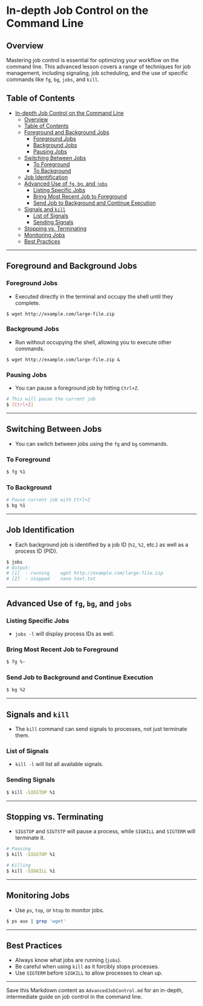 # In-depth Job Control on the Command Line

## Overview

Mastering job control is essential for optimizing your workflow on the command line. This advanced lesson covers a range of techniques for job management, including signaling, job scheduling, and the use of specific commands like `fg`, `bg`, `jobs`, and `kill`.

## Table of Contents

- [In-depth Job Control on the Command Line](#in-depth-job-control-on-the-command-line)
  - [Overview](#overview)
  - [Table of Contents](#table-of-contents)
  - [Foreground and Background Jobs](#foreground-and-background-jobs)
    - [Foreground Jobs](#foreground-jobs)
    - [Background Jobs](#background-jobs)
    - [Pausing Jobs](#pausing-jobs)
  - [Switching Between Jobs](#switching-between-jobs)
    - [To Foreground](#to-foreground)
    - [To Background](#to-background)
  - [Job Identification](#job-identification)
  - [Advanced Use of `fg`, `bg`, and `jobs`](#advanced-use-of-fg-bg-and-jobs)
    - [Listing Specific Jobs](#listing-specific-jobs)
    - [Bring Most Recent Job to Foreground](#bring-most-recent-job-to-foreground)
    - [Send Job to Background and Continue Execution](#send-job-to-background-and-continue-execution)
  - [Signals and `kill`](#signals-and-kill)
    - [List of Signals](#list-of-signals)
    - [Sending Signals](#sending-signals)
  - [Stopping vs. Terminating](#stopping-vs-terminating)
  - [Monitoring Jobs](#monitoring-jobs)
  - [Best Practices](#best-practices)

---

## Foreground and Background Jobs

### Foreground Jobs

- Executed directly in the terminal and occupy the shell until they complete.
  
```
$ wget http://example.com/large-file.zip
```

### Background Jobs

- Run without occupying the shell, allowing you to execute other commands.

```
$ wget http://example.com/large-file.zip &
```

### Pausing Jobs

- You can pause a foreground job by hitting `Ctrl+Z`.

```bash
# This will pause the current job
$ [Ctrl+Z]
```

---

## Switching Between Jobs

- You can switch between jobs using the `fg` and `bg` commands.

### To Foreground

```bash
$ fg %1
```

### To Background

```bash
# Pause current job with Ctrl+Z
$ bg %1
```

---

## Job Identification

- Each background job is identified by a job ID (`%1`, `%2`, etc.) as well as a process ID (PID).

```bash
$ jobs
# Output:
# [1]  - running    wget http://example.com/large-file.zip
# [2]  - stopped    nano text.txt
```

---

## Advanced Use of `fg`, `bg`, and `jobs`

### Listing Specific Jobs

- `jobs -l` will display process IDs as well.

### Bring Most Recent Job to Foreground

```bash
$ fg %-
```

### Send Job to Background and Continue Execution

```bash
$ bg %2
```

---

## Signals and `kill`

- The `kill` command can send signals to processes, not just terminate them.

### List of Signals

- `kill -l` will list all available signals.

### Sending Signals

```bash
$ kill -SIGSTOP %1
```

---

## Stopping vs. Terminating

- `SIGSTOP` and `SIGTSTP` will pause a process, while `SIGKILL` and `SIGTERM` will terminate it.

```bash
# Pausing
$ kill -SIGSTOP %1

# Killing
$ kill -SIGKILL %1
```

---

## Monitoring Jobs

- Use `ps`, `top`, or `htop` to monitor jobs.

```bash
$ ps aux | grep 'wget'
```

---

## Best Practices

- Always know what jobs are running (`jobs`).
- Be careful when using `kill` as it forcibly stops processes.
- Use `SIGTERM` before `SIGKILL` to allow processes to clean up.

---

Save this Markdown content as `AdvancedJobControl.md` for an in-depth, intermediate guide on job control in the command line.